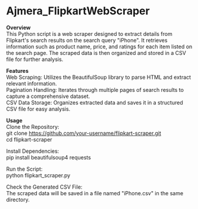 # Ajmera_FlipkartWebScraper
**Overview**   
This Python script is a web scraper designed to extract details from Flipkart's search results on the search query "iPhone". It retrieves information such as product name, price, and ratings for each item listed on the search page. The scraped data is then organized and stored in a CSV file for further analysis.  

**Features**  
Web Scraping: Utilizes the BeautifulSoup library to parse HTML and extract relevant information.  
Pagination Handling: Iterates through multiple pages of search results to capture a comprehensive dataset.  
CSV Data Storage: Organizes extracted data and saves it in a structured CSV file for easy analysis.  

**Usage**  
Clone the Repository:   
git clone https://github.com/your-username/flipkart-scraper.git  
cd flipkart-scraper  

Install Dependencies:  
pip install beautifulsoup4 requests  

Run the Script:  
python flipkart_scraper.py  

Check the Generated CSV File:  
The scraped data will be saved in a file named "iPhone.csv" in the same directory.
